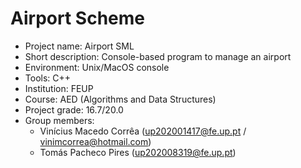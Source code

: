 # Airport Scheme

* Project name: Airport SML
* Short description: Console-based program to manage an airport
* Environment: Unix/MacOS console
* Tools: C++
* Institution: FEUP
* Course: AED (Algorithms and Data Structures)
* Project grade: 16.7/20.0
* Group members: 
  * Vinícius Macedo Corrêa (up202001417@fe.up.pt / vinimcorrea@hotmail.com)
  * Tomás Pacheco Pires (up202008319@fe.up.pt)
               
   
